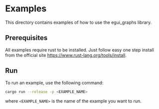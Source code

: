 # Examples
This directory contains examples of how to use the egui_graphs library.

## Prerequisites
All examples require rust to be installed. Just follow easy one step install from the official site https://www.rust-lang.org/tools/install.

## Run
To run an example, use the following command:
```bash
cargo run --release -p <EXAMPLE_NAME>
```
where `<EXAMPLE_NAME>` is the name of the example you want to run.
